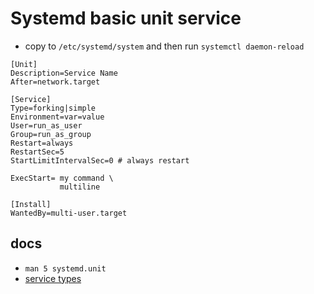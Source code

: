 # Systemd basic unit service

* copy to `/etc/systemd/system` and then run `systemctl daemon-reload`

```
[Unit]
Description=Service Name
After=network.target

[Service]
Type=forking|simple
Environment=var=value
User=run_as_user
Group=run_as_group
Restart=always
RestartSec=5
StartLimitIntervalSec=0 # always restart

ExecStart= my command \
           multiline

[Install]
WantedBy=multi-user.target
```

## docs
* `man 5 systemd.unit`
* [service types](https://www.freedesktop.org/software/systemd/man/systemd.service.html#Type=)
